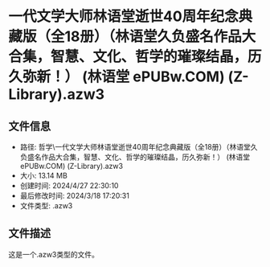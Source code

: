 ﻿# 一代文学大师林语堂逝世40周年纪念典藏版（全18册）（林语堂久负盛名作品大合集，智慧、文化、哲学的璀璨结晶，历久弥新！） (林语堂  ePUBw.COM) (Z-Library).azw3

## 文件信息
- 路径: 哲学\一代文学大师林语堂逝世40周年纪念典藏版（全18册）（林语堂久负盛名作品大合集，智慧、文化、哲学的璀璨结晶，历久弥新！） (林语堂  ePUBw.COM) (Z-Library).azw3
- 大小: 13.14 MB
- 创建时间: 2024/4/27 22:30:10
- 最后修改时间: 2024/3/18 17:20:31
- 文件类型: .azw3

## 文件描述
这是一个.azw3类型的文件。

